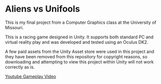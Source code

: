 # Aliens vs Unifools

This is my final project from a Computer Graphics class at the University of Missouri.

This is a racing game designed in Unity. It supports both standard PC and virtual reality play and was developed and tested using an Oculus DK2.

A few paid assets from the Unity Asset store were used in this project and they have been removed from this repository for copyright reasons, so downloading and attempting to view this project within Unity will not work correctly as is.

[Youtube Gameplay Video](https://www.youtube.com/watch?v=vSIMZFpJ0tU)
